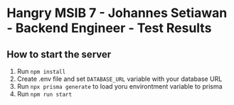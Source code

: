 
# Hangry MSIB 7 - Johannes Setiawan - Backend Engineer - Test Results

## How to start the server

1. Run ```npm install```
2. Create .env file and set ```DATABASE_URL``` variable with your database URL
3. Run ```npx prisma generate``` to load yoru environtment variable to prisma
4. Run ```npm run start```
